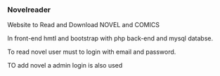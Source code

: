 ### Novelreader
Website to Read and Download NOVEL and COMICS 

In front-end hmtl and bootstrap with php back-end and mysql databse.

To read novel user must to login with email and password.

TO add novel a admin login is also used 
